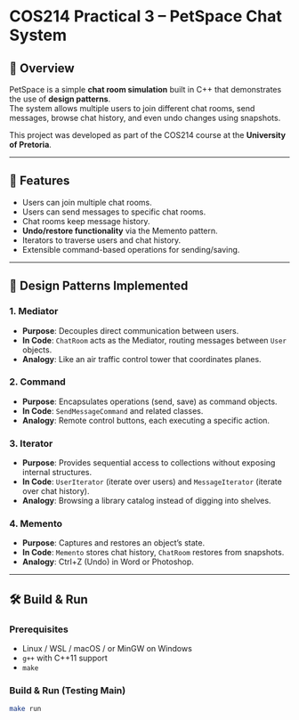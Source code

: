# COS214 Practical 3 – PetSpace Chat System

## 📌 Overview
PetSpace is a simple **chat room simulation** built in C++ that demonstrates the use of **design patterns**.  
The system allows multiple users to join different chat rooms, send messages, browse chat history, and even undo changes using snapshots.

This project was developed as part of the COS214 course at the **University of Pretoria**.

---

## 🚀 Features
- Users can join multiple chat rooms.
- Users can send messages to specific chat rooms.
- Chat rooms keep message history.
- **Undo/restore functionality** via the Memento pattern.
- Iterators to traverse users and chat history.
- Extensible command-based operations for sending/saving.

---

## 🧩 Design Patterns Implemented
### 1. Mediator  
- **Purpose**: Decouples direct communication between users.  
- **In Code**: `ChatRoom` acts as the Mediator, routing messages between `User` objects.  
- **Analogy**: Like an air traffic control tower that coordinates planes.

### 2. Command  
- **Purpose**: Encapsulates operations (send, save) as command objects.  
- **In Code**: `SendMessageCommand` and related classes.  
- **Analogy**: Remote control buttons, each executing a specific action.

### 3. Iterator  
- **Purpose**: Provides sequential access to collections without exposing internal structures.  
- **In Code**: `UserIterator` (iterate over users) and `MessageIterator` (iterate over chat history).  
- **Analogy**: Browsing a library catalog instead of digging into shelves.

### 4. Memento  
- **Purpose**: Captures and restores an object’s state.  
- **In Code**: `Memento` stores chat history, `ChatRoom` restores from snapshots.  
- **Analogy**: Ctrl+Z (Undo) in Word or Photoshop.

---

## 🛠️ Build & Run
### Prerequisites
- Linux / WSL / macOS / or MinGW on Windows
- `g++` with C++11 support
- `make`

### Build & Run (Testing Main)
```bash
make run
